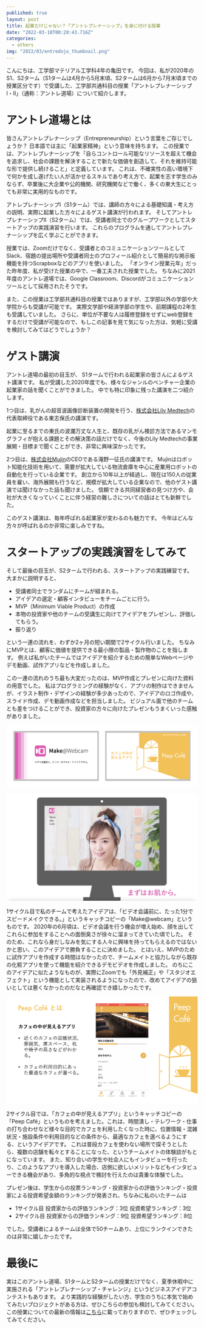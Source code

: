 ```yaml
---
published: true
layout: post
title: 起業だけじゃない？「アントレプレナーシップ」を身に付ける授業
date: "2022-03-18T00:20:43.716Z"
categories:
  - others
img: "2022/03/entredojo_thumbnail.png"
---
```


こんにちは、工学部マテリアル工学科4年の亀田です。
今回は、私が2020年のS1、S2ターム（S1タームは4月から5月末頃、S2タームは6月から7月末頃までの授業区分です）で受講した、工学部共通科目の授業「アントレプレナーシップⅠ・Ⅱ」（通称：アントレ道場）について紹介します。

# アントレ道場とは
皆さんアントレプレナーシップ（Entrepreneurship）という言葉をご存じでしょうか？ 日本語では主に「起業家精神」という意味を持ちます。
この授業では、アントレプレナーシップを「自らコントロール可能なリソースを超えて機会を追求し、社会の課題を解決することで新たな価値を創造して、それを維持可能な形で提供し続けること」と定義しています。
これは、不確実性の高い環境下で何かを成し遂げたい人が活かせるスキルであり考え方で、起業を志す学生のみならず、卒業後に大企業や公的機関、研究機関などで働く、多くの東大生にとっても非常に実用的なものです。


アトレプレナーシップⅠ（S1ターム）では、講師の方々による基礎知識・考え方の説明、実際に起業した方々によるゲスト講演が行われます。
そしてアントレプレナーシップⅡ（S2ターム）では、受講者同士でのグループワークとしてスタートアップの実践演習を行います。
これらのプログラムを通してアントレプレナーシップを広く学ぶことができます。


授業では、Zoomだけでなく、受講者とのコミュニケーションツールとしてSlack、宿題の提出場所や受講者同士のプロフィール紹介として簡易的な掲示板機能を持つScrapboxなどのアプリを使いました。
「オンライン授業元年」だった昨年度、私が受けた授業の中で、一番工夫された授業でした。
ちなみに2021年度のアントレ道場では、Google Classroom、Discordがコミュニケーションツールとして採用されたそうです。


また、この授業は工学部共通科目の授業ではありますが、工学部以外の学部や大学院からも受講が可能です。
実際文学部や経済学部の学生や、前期課程の2年生も受講していました。
さらに、単位が不要な人は履修登録をせずにweb登録をするだけで受講が可能なので、もしこの記事を見て気になった方は、気軽に受講を検討してみてはどうでしょうか？


# ゲスト講演
アントレ道場の最初の目玉が、 S1タームで行われる起業家の皆さんによるゲスト講演です。
私が受講した2020年度でも、様々なジャンルのベンチャー企業の起業家の話を聞くことができました。
中でも特に印象に残った講演を二つ紹介します。


1つ目は、乳がんの超音波画像診断装置の開発を行う、[株式会社Lily Medtech](https://www.lilymedtech.com/)の代表取締役である東志保氏の講演です。

起業に至るまでの東氏の波瀾万丈な人生と、既存の乳がん検診方法であるマンモグラフィが抱える課題とその解決策の話だけでなく、今後のLily Medtechの事業展開・目標まで聞くことができ、非常に興味深かったです。


2つ目は、[株式会社Mujin](https://www.mujin.co.jp/)のCEOである滝野一征氏の講演です。
Mujinはロボット知能化技術を用いて、需要が拡大している物流倉庫を中心に産業用ロボットの自動化を行っている企業です。
創立から10年以上が経過し、現在は150人の従業員を雇い、海外展開も行うなど、規模が拡大している企業なので、他のゲスト講演では聞けなかった話も聞けました。
信頼できる共同経営者の見つけ方や、会社が大きくなっていくことに伴う経営の難しさについての話はとても新鮮でした。


このゲスト講演は、毎年呼ばれる起業家が変わるのも魅力です。
今年はどんな方々が呼ばれるのか非常に楽しみですね。


# スタートアップの実践演習をしてみて
そして最後の目玉が、S2タームで行われる、スタートアップの実践練習です。
大まかに説明すると、
 - 受講者同士でランダムにチームが組まれる。
 - アイデアの選定・顧客インタビューをチームごとに行う。
 - MVP（Minimum Viable Product）の作成
 - 本物の投資家や他のチームの受講生に向けてアイデアをプレゼンし、評価してもらう。
 - 振り返り

という一連の流れを、わずか2ヶ月の短い期間で2サイクル行いました。
ちなみにMVPとは、顧客に価値を提供できる最小限の製品・製作物のことを指します。
例えば私がいたチームではアイデアを紹介するための簡単なWebページやデモ動画、試作アプリなどを作成しました。


この一連の流れのうち最も大変だったのは、MVP作成とプレゼンに向けた資料の用意でした。
私はプログラミングの経験がなく、アプリの制作はできませんが、イラスト制作・デザインの経験が多少あったので、アイデアのロゴ作成や、スライド作成、デモ動画作成などを担当しました。
ビジュアル面で他のチームとも差をつけることができ、投資家の方々に向けたプレゼンもうまくいった感触がありました。

![main](/assets/images/2022/03/entredojo_main.png)


![cycle1](/assets/images/2022/03/entredojo_cycle1demo.png)


1サイクル目で私のチームで考えたアイデアは、「ビデオ会議前に、たった1分でスピードメイクできる。」というキャッチコピーの「Make@webcam」というものです。
2020年の6月頃は、ビデオ会議を行う機会が増え始め、顔を出してこれらに参加をすることへの面倒臭さが徐々に溜まってきていた頃でした。
そのため、これなら身だしなみを気にする人々に興味を持ってもらえるのではないかと思い、このアイデアで勝負することに決めました。
とはいえ、MVPのために試作アプリを作成する時間はなかったので、チームメイトと協力しながら既存の化粧アプリを使って機能を紹介できるデモビデオを作成しました。
のちにこのアイデアに似たようなものが、実際にZoomでも「外見補正」や「スタジオエフェクト」という機能として実装されるようになったので、改めてアイデアの狙いとしては悪くなかったのだなと再確認でき嬉しかったです。

![cycle2](/assets/images/2022/03/entredojo_cycle2demo.png)

2サイクル目では、「カフェの中が見えるアプリ」というキャッチコピーの「Peep Café」というものを考えました。これは、時間潰し・テレワーク・仕事の打ち合わせなど様々な目的でカフェを利用したくなった時に、位置情報・混雑状況・施設条件や利用目的などの条件から、最適なカフェを選べるようにする、というアイデアです。
これは普段カフェを使わない場所で探そうとしたら、複数の店舗を転々とすることになった、というチームメイトの体験談がもとになっています。
また、知り合いの学生や社会人にもインタビューを行ったり、このようなアプリを導入した場合、店側に欲しいメリットなどもインタビューできる機会があり、多角的な視点で検討を行えたのは貴重な体験でした。

プレゼン後は、学生からの投票ランキング・投資家からの評価ランキング・投資家による投資希望金額のランキングが発表され、ちなみに私のいたチームは
 - 1サイクル目 投資家からの評価ランキング：3位 投資希望ランキング：3位
 - 2サイクル目 投資家からの評価ランキング：9位 投資希望ランキング：8位

でした。受講者によるチームは全体で50チームあり、上位にランクインできたのは非常に嬉しかったです。

# 最後に
実はこのアントレ道場、S1タームとS2タームの授業だけでなく、夏季休暇中に実施される「アントレプレナーシップ・チャレンジ」というビジネスアイデアコンテストもあります。
より実践的な経験がしたい方、学生のうちに本気で始めてみたいプロジェクトがある方は、ぜひこちらの参加も検討してみてください。
この授業についての最新の情報は[こちら](https://www.ducr.u-tokyo.ac.jp/activity/venture/education/dojo.html)に載っておりますので、ぜひチェックしてみてください。
